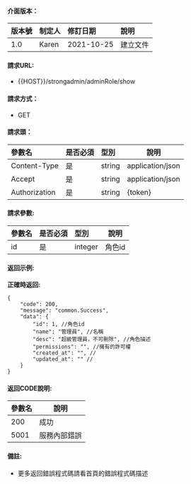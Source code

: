 #### 介面版本：

|版本號|制定人|修訂日期|說明|
|:----|:----|:----   |:----|
|1.0 |Karen  |2021-10-25 |建立文件|

#### 請求URL:

- {{HOST}}/strongadmin/adminRole/show

#### 請求方式：

- GET

#### 請求頭：

|參數名|是否必須|型別|說明|
|:----    |:---|:----- |-----   |
|Content-Type |是  |string |application/json   |
|Accept |是  |string |application/json   |
|Authorization|是|string|{token}|

#### 請求參數:

|參數名|是否必須|型別|說明|
|:----    |:---|:----- |-----   |
|id |是  |integer |角色id   |

#### 返回示例:

**正確時返回:**

```
{
    "code": 200,
    "message": "common.Success",
    "data": {
        "id": 1, //角色id
        "name": "管理員", //名稱
        "desc": "超級管理員，不可刪除", //角色描述
        "permissions": "", //擁有的許可權
        "created_at": "", //
        "updated_at": "" //
    }
}
```

#### 返回CODE說明:

|參數名|說明|
|:----- |----- |
|200 |成功  |
|5001|服務內部錯誤|

#### 備註:

- 更多返回錯誤程式碼請看首頁的錯誤程式碼描述